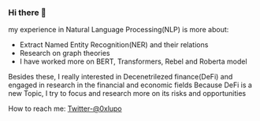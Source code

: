 ### Hi there 👋

my experience in Natural Language Processing(NLP) is more about:

- Extract Named Entity Recognition(NER) and their relations
- Research on graph theories
- I have worked more on BERT, Transformers, Rebel and Roberta model 

Besides these, I really interested in Decenetrilezed finance(DeFi) and engaged in research in the financial and economic fields Because DeFi is a new Topic, I try to focus and research more on its risks and opportunities

How to reach me:
  [Twitter-@0xlupo](https://twitter.com/0xlupo)
